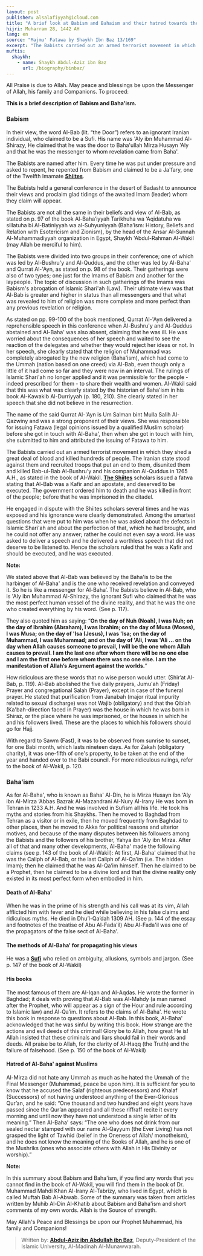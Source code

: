 ```yaml
---
layout: post
publisher: alsalafiyyah@icloud.com
title: "A brief look at Babism and Bahaism and their hatred towards the Muslims"
hijri: Muharram 28, 1442 AH
lang: en
source: "Majmu' Fatawa by Shaykh Ibn Baz 13/169"
excerpt: "The Babists carried out an armed terrorist movement in which they shed a great deal of blood and killed hundreds of people."
muftis:
  shaykh: 
    - name: Shaykh Abdul-Aziz ibn Baz
      url: /biography/binbaz/
---
```


All Praise is due to Allah. May peace and blessings be upon the Messenger of Allah, his family and Companions. To proceed:

**This is a brief description of Babism and Baha'ism.**

### Babism

In their view, the word Al-Bab (lit. “the Door”) refers to an ignorant Iranian individual, who claimed to be a Sufi. His name was 'Aly ibn Muhammad Al-Shirazy, He claimed that he was the door to Baha'ullah Mirza Husayn 'Aly and that he was the messenger to whom revelation came from Baha'. 

The Babists are named after him. Every time he was put under pressure and asked to repent, he repented from Babism and claimed to be a Ja'fary, one of the Twelfth Imamate [**Shiites**](/shiah/). 

The Babists held a general conference in the desert of Badasht to announce their views and proclaim glad tidings of the awaited Imam (leader) whom they claim will appear.

The Babists are not all the same in their beliefs and view of Al-Bab, as stated on p. 97 of the book Al-Baha’iyyah Tarikhuha wa ‘Aqidatuha wa sillatuha bi Al-Batiniyyah wa al-Suhyuniyyah (Baha’ism: History, Beliefs and Relation with Esotericism and Zionism), by the head of the Ansar Al-Sunnah Al-Muhammadiyyah organization in Egypt, Shaykh 'Abdul-Rahman Al-Wakil (may Allah be merciful to him).

The Babists were divided into two groups in their conference; one of which was led by Al-Bushru'y and Al-Quddus, and the other was led by Al-Baha' and Qurrat Al-'Ayn, as stated on p. 98 of the book. Their gatherings were also of two types; one just for the Imams of Babism and another for the laypeople. The topic of discussion in such gatherings of the Imams was Babism's abrogation of Islamic Shari'ah (Law). Their ultimate view was that Al-Bab is greater and higher in status than all messengers and that what was revealed to him of religion was more complete and more perfect than any previous revelation or religion.

As stated on pp. 99-100 of the book mentioned, Qurrat Al-'Ayn delivered a reprehensible speech in this conference when Al-Bushru'y and Al-Quddus abstained and Al-Baha' was also absent, claiming that he was ill. He was worried about the consequences of her speech and waited to see the reaction of the delegates and whether they would reject her ideas or not. In her speech, she clearly stated that the religion of Muhammad was completely abrogated by the new religion (Baha'ism), which had come to the Ummah (nation based on one creed) via Al-Bab, even though only a little of it had come so far and they were now in an interval. The rulings of Islamic Shari'ah no longer applied and it was permissible for the people - indeed prescribed for them - to share their wealth and women. Al-Wakil said that this was what was clearly stated by the historian of Baha'ism in his book Al-Kawakib Al-Durriyyah (p. 180, 210). She clearly stated in her speech that she did not believe in the resurrection.

The name of the said Qurrat Al-'Ayn is Um Salman bint Mulla Salih Al-Qazwiny and was a strong proponent of their views. She was responsible for issuing Fatawa (legal opinions issued by a qualified Muslim scholar) before she got in touch with Al-Baha', then when she got in touch with him, she submitted to him and attributed the issuing of Fatawa to him.

The Babists carried out an armed terrorist movement in which they shed a great deal of blood and killed hundreds of people. The Iranian state stood against them and recruited troops that put an end to them, disunited them and killed Bab-ul-Bab Al-Bushru'y and his companion Al-Quddus in 1265 A.H., as stated in the book of Al-Wakil. [**The Shiites**](/shiah/) scholars issued a fatwa stating that Al-Bab was a Kafir and an apostate, and deserved to be executed. The government ordered him to death and he was killed in front of the people; before that he was imprisoned in the citadel.

He engaged in dispute with the Shiites scholars several times and he was exposed and his ignorance were clearly demonstrated. Among the smartest questions that were put to him was when he was asked about the defects in Islamic Shari'ah and about the perfection of that, which he had brought, and he could not offer any answer; rather he could not even say a word. He was asked to deliver a speech and he delivered a worthless speech that did not deserve to be listened to. Hence the scholars ruled that he was a Kafir and should be executed, and he was executed.

**Note:** 

We stated above that Al-Bab was believed by the Baha'is to be the harbinger of Al-Baha' and is the one who received revelation and conveyed it. So he is like a messenger for Al-Baha’. The Babists believe in Al-Bab, who is 'Aly ibn Muhammad Al-Shirazy, the ignorant Sufi who claimed that he was the most perfect human vessel of the divine reality, and that he was the one who created everything by his word. (See p. 117). 

They also quoted him as saying: “**On the day of Nuh (Noah), I was Nuh; on the day of Ibrahim (Abraham), I was Ibrahim; on the day of Musa (Moses), I was Musa; on the day of 'Isa (Jesus), I was 'Isa; on the day of Muhammad, I was Muhammad; and on the day of 'Ali, I was 'Ali … on the day when Allah causes someone to prevail, I will be the one whom Allah causes to prevail. I am the last one after whom there will be no one else and I am the first one before whom there was no one else. I am the manifestation of Allah’s Argument against the worlds.**”
 
How ridiculous are these words that no wise person would utter. (Shir’at Al-Bab, p. 119). Al-Bab abolished the five daily prayers, Jumu'ah (Friday) Prayer and congregational Salah (Prayer), except in case of the funeral prayer. He stated that purification from Janabah (major ritual impurity related to sexual discharge) was not Wajib (obligatory) and that the Qiblah (Ka'bah-direction faced in Prayer) was the house in which he was born in Shiraz, or the place where he was imprisoned, or the houses in which he and his followers lived. These are the places to which his followers should go for Hajj.

With regard to Sawm (Fast), it was to be observed from sunrise to sunset, for one Babi month, which lasts nineteen days. As for Zakah (obligatory charity), it was one-fifth of one's property, to be taken at the end of the year and handed over to the Babi council. For more ridiculous rulings, refer to the book of Al-Wakil, p. 120.

###  Baha’ism 

As for Al-Baha', who is known as Baha' Al-Din, he is Mirza Husayn ibn ‘Aly ibn Al-Mirza ‘Abbas Bazrak Al-Mazandrani Al-Nury Al-Irany He was born in Tehran in 1233 A.H. And he was involved in Sufism all his life. He took his myths and stories from his Shaykhs. Then he moved to Baghdad from Tehran as a visitor or in exile, then he moved frequently from Baghdad to other places, then he moved to Akka for political reasons and ulterior motives, and because of the many disputes between his followers among the Babists and the followers of his brother, Yahya ibn 'Aly ibn Mirza. After all of that and many other developments, Al-Baha' made the following claims (see p. 143 of the book of Al-Wakil): At first, Al-Baha' claimed that he was the Caliph of Al-Bab, or the last Caliph of Al-Qa’im (i.e. The hidden Imam); then he claimed that he was Al-Qa’im himself. Then he claimed to be a Prophet, then he claimed to be a divine lord and that the divine reality only existed in its most perfect form when embodied in him.

####  Death of Al-Baha'

When he was in the prime of his strength and his call was at its vim, Allah afflicted him with fever and he died while believing in his false claims and ridiculous myths. He died in Dhu’l-Qa’dah 1309 AH. (See p. 144 of the essay and footnotes of the treatise of Abu Al-Fada'il) Abu Al-Fada'il was one of the propagators of the false sect of Al-Baha'. 

####  The methods of Al-Baha' for propagating his views

He was a [**Sufi**](/sufism/) who relied on ambiguity, allusions, symbols and jargon. (See p. 147 of the book of Al-Wakil) 

####  His books 

The most famous of them are Al-Iqan and Al-Aqdas. He wrote the former in Baghdad; it deals with proving that Al-Bab was Al-Mahdy (a man named after the Prophet, who will appear as a sign of the Hour and rule according to Islamic law) and Al-Qa’im. It refers to the claims of Al-Baha'. He wrote this book in response to questions about Al-Bab. In this book, Al-Baha' acknowledged that he was sinful by writing this book. How strange are the actions and evil deeds of this criminal! Glory be to Allah, how great He is! Allah insisted that these criminals and liars should fail in their words and deeds. All praise be to Allah, for the clarity of Al-Haqq (the Truth) and the failure of falsehood. (See p. 150 of the book of Al-Wakil)

####  Hatred of Al-Baha' against Muslims 

Al-Mirza did not hate any Ummah as much as he hated the Ummah of the Final Messenger (Muhammad, peace be upon him). It is sufficient for you to know that he accused the Salaf (righteous predecessors) and Khalaf (Successors) of not having understood anything of the Ever-Glorious Qur’an, and he said: “One thousand and two hundred and eight years have passed since the Qur’an appeared and all these riffraff recite it every morning and until now they have not understood a single letter of its meaning.” Then Al-Baha' says: “The one who does not drink from our sealed nectar stamped with our name Al-Qayyum (the Ever Living) has not grasped the light of Tawhid (belief in the Oneness of Allah/ monotheism), and he does not know the meaning of the Books of Allah, and he is one of the Mushriks (ones who associate others with Allah in His Divinity or worship).”

**Note:**

In this summary about Babism and Baha'ism, if you find any words that you cannot find in the book of Al-Wakil, you will find them in the book of Dr. Muhammad Mahdi Khan Al-Irany Al-Tabrizy, who lived in Egypt, which is called Muftah Bab Al-Abwab. Some of the summary was taken from articles written by Muhib Al-Din Al-Khatib about Babism and Baha'ism and short comments of my own words. Allah is the Source of strength. 

May Allah's Peace and Blessings be upon our Prophet Muhammad, his family and Companions!

> Written by: **[Abdul-Aziz ibn Abdullah ibn Baz]( /biography/binbaz/)**, Deputy-President of the Islamic University, Al-Madinah Al-Munawwarah.

